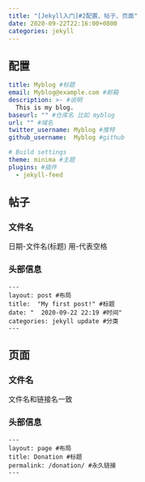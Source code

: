 ```yaml
---
title: "[Jekyll入门]#2配置、帖子、页面"
date: 2020-09-22T22:16:00+0800
categories: jekyll
---
```


## 配置

```yml
title: Myblog #标题
email: Myblog@example.com #邮箱
description: >- #说明
  This is my blog.
baseurl: "" #仓库名 比如 myblog
url: "" #域名
twitter_username: Myblog #推特
github_username:  Myblog #github

# Build settings
theme: minima #主题
plugins: #插件
  - jekyll-feed
```

## 帖子

### 文件名

日期-文件名(标题) 用-代表空格

### 头部信息

```
---
layout: post #布局
title:  "My first post!" #标题
date: "  2020-09-22 22:19 #时间"
categories: jekyll update #分类
---
```

## 页面

### 文件名

文件名和链接名一致

### 头部信息

```
---
layout: page #布局
title: Donation #标题
permalink: /donation/ #永久链接
---
```

